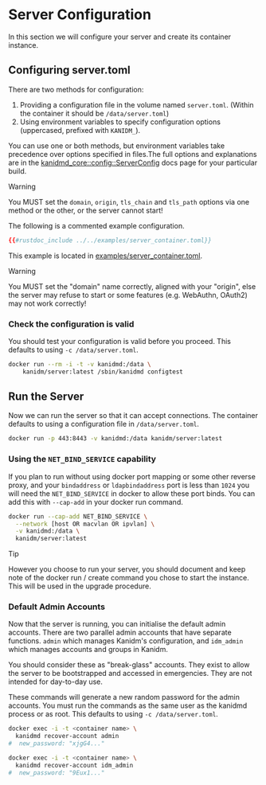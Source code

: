 # Server Configuration

In this section we will configure your server and create its container instance.

## Configuring server.toml

There are two methods for configuration:

1. Providing a configuration file in the volume named `server.toml`. (Within the container it should
   be `/data/server.toml`)
2. Using environment variables to specify configuration options (uppercased, prefixed with
   `KANIDM_`).

You can use one or both methods, but environment variables take precedence over options specified in
files.The full options and explanations are in the
[kanidmd_core::config::ServerConfig](https://kanidm.github.io/kanidm/master/rustdoc/kanidmd_core/config/struct.ServerConfig.html)
docs page for your particular build.

> [!WARNING]
>
> You MUST set the `domain`, `origin`, `tls_chain` and `tls_path` options via one method
> or the other, or the server cannot start!

The following is a commented example configuration.

```toml
{{#rustdoc_include ../../examples/server_container.toml}}
```

This example is located in
[examples/server_container.toml](https://github.com/kanidm/kanidm/blob/master/examples/server_container.toml).

> [!WARNING]
>
> You MUST set the "domain" name correctly, aligned with your "origin", else the server
> may refuse to start or some features (e.g. WebAuthn, OAuth2) may not work correctly!

### Check the configuration is valid

You should test your configuration is valid before you proceed. This defaults to using
`-c /data/server.toml`.

```bash
docker run --rm -i -t -v kanidmd:/data \
    kanidm/server:latest /sbin/kanidmd configtest
```

## Run the Server

Now we can run the server so that it can accept connections. The container defaults to using a
configuration file in `/data/server.toml`.

```bash
docker run -p 443:8443 -v kanidmd:/data kanidm/server:latest
```

### Using the `NET_BIND_SERVICE` capability

If you plan to run without using docker port mapping or some other reverse proxy, and your
`bindaddress` or `ldapbindaddress` port is less than `1024` you will need the `NET_BIND_SERVICE` in
docker to allow these port binds. You can add this with `--cap-add` in your docker run command.

```bash
docker run --cap-add NET_BIND_SERVICE \
  --network [host OR macvlan OR ipvlan] \
  -v kanidmd:/data \
  kanidm/server:latest
```

> [!TIP]
>
> However you choose to run your server, you should document and keep note of the docker run
> / create command you chose to start the instance. This will be used in the upgrade procedure.

### Default Admin Accounts

Now that the server is running, you can initialise the default admin accounts. There are two
parallel admin accounts that have separate functions. `admin` which manages Kanidm's configuration,
and `idm_admin` which manages accounts and groups in Kanidm.

You should consider these as "break-glass" accounts. They exist to allow the server to be
bootstrapped and accessed in emergencies. They are not intended for day-to-day use.

These commands will generate a new random password for the admin accounts. You must run the commands
as the same user as the kanidmd process or as root. This defaults to using `-c /data/server.toml`.

```bash
docker exec -i -t <container name> \
  kanidmd recover-account admin
#  new_password: "xjgG4..."
```

```bash
docker exec -i -t <container name> \
  kanidmd recover-account idm_admin
#  new_password: "9Eux1..."
```
